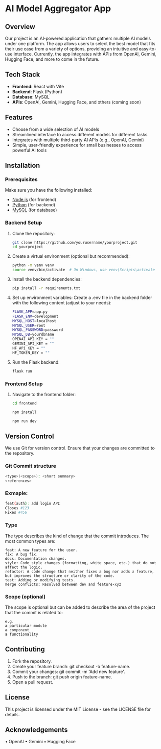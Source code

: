 
# AI Model Aggregator App

## Overview

Our project is an AI-powered application that gathers multiple AI models under one platform. The app allows users to select the best model that fits their use case from a variety of options, providing an intuitive and easy-to-use interface. Currently, the app integrates with APIs from OpenAI, Gemini, Hugging Face, and more to come in the future.

## Tech Stack

- **Frontend**: React with Vite
- **Backend**: Flask (Python)
- **Database**: MySQL
- **APIs**: OpenAI, Gemini, Hugging Face, and others (coming soon)

## Features

- Choose from a wide selection of AI models
- Streamlined interface to access different models for different tasks
- Integrates with multiple third-party AI APIs (e.g., OpenAI, Gemini)
- Simple, user-friendly experience for small businesses to access powerful AI tools

## Installation

### Prerequisites

Make sure you have the following installed:

- [Node.js](https://nodejs.org/) (for frontend)
- [Python](https://www.python.org/) (for backend)
- [MySQL](https://www.mysql.com/) (for database)

### Backend Setup

1. Clone the repository:
   ```sh
   git clone https://github.com/yourusername/yourproject.git
   cd yourproject
   ```

2.	Create a virtual environment (optional but recommended):
    ```sh
    python -m venv venv
    source venv/bin/activate  # On Windows, use venv\Scripts\activate   
    ```

3.	Install the backend dependencies:
    ```sh
    pip install -r requirements.txt
    ```

4.	Set up environment variables:
Create a .env file in the backend folder with the following content (adjust to your needs):
     ```sh
    FLASK_APP=app.py
    FLASK_ENV=development
    MYSQL_HOST=localhost
    MYSQL_USER=root
    MYSQL_PASSWORD=password
    MYSQL_DB=yourdbname
    OPENAI_API_KEY = ""
    GEMINI_API_KEY = ""
    HF_API_KEY = ""
    HF_TOKEN_KEY = ""
    ```

5.	Run the Flask backend:
    ```sh
    flask run
    ```

### Frontend Setup

1.	Navigate to the frontend folder:
    ```sh
    cd frontend
    ```


    ```sh
    npm install
    ```


    ```sh
    npm run dev
    ```


## Version Control

We use Git for version control. Ensure that your changes are committed to the repository.

### Git Commit structure
```sh
<type>(<scope>): <short summary>
<references>
```

### Exmaple:
```sh
feat(auth): add login API
Closes #123
Fixes #456
```

### Type
The type describes the kind of change that the commit introduces.
The most common types are:

    feat: A new feature for the user.
    fix: A bug fix.
    docs: Documentation changes.
    style: Code style changes (formatting, white space, etc.) that do not affect the logic.
    refactor: A code change that neither fixes a bug nor adds a feature, but improves the structure or clarity of the code.
    test: Adding or modifying tests.
    merge conflicts: Resolved between dev and feature-xyz

### Scope (optional)
The scope is optional but can be added to describe the area of the project that the commit is related to:

    e.g.
    a particular module
    a component
    a functionality


## Contributing
1.	Fork the repository.
2.	Create your feature branch: git checkout -b feature-name.
3.	Commit your changes: git commit -m 'Add new feature'.
4.	Push to the branch: git push origin feature-name.
5.	Open a pull request.

## License

This project is licensed under the MIT License - see the LICENSE file for details.

## Acknowledgements
•	OpenAI
•	Gemini
•	Hugging Face